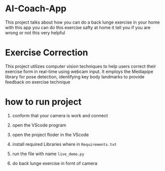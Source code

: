 # AI-Coach-App
This project talks about how you can do a back lunge exercise in your home 
with this app you can do this exercise safty at home it tell you if you are wrong or not
this very helpful
# Exercise Correction
This project utilizes computer vision techniques to help users correct their exercise form in real-time using webcam input.
It employs the Mediapipe library for pose detection, identifying key body landmarks to provide feedback on exercise technique
# how to run project
1. conform that your camera is work and connect

2. open the VScode program

3. open the project floder in the VScode

4. install required Libraries where in `Requirements.txt`

5. run the file with name `live_demo.py`

6. do back lunge exercise in fornt of camera
